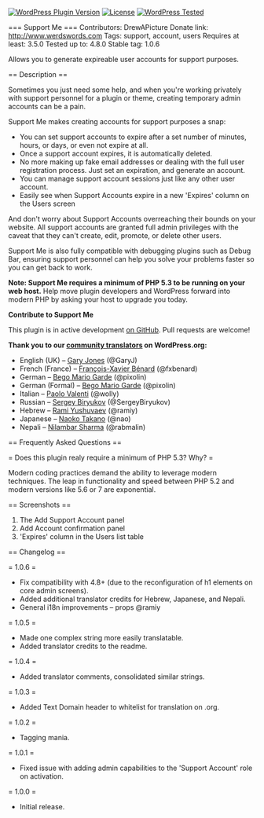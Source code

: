 [![WordPress Plugin Version](https://img.shields.io/wordpress/plugin/v/query-monitor.svg?style=flat-square)](https://wordpress.org/plugins/support-me/)
[![License](https://img.shields.io/badge/license-GPL_v2%2B-blue.svg?style=flat-square)](http://opensource.org/licenses/GPL-2.0)
[![WordPress Tested](https://img.shields.io/wordpress/v/support-me.svg?style=flat-square)](https://wordpress.org/plugins/support-me/)

=== Support Me ===
Contributors: DrewAPicture
Donate link: http://www.werdswords.com
Tags: support, account, users
Requires at least: 3.5.0
Tested up to: 4.8.0
Stable tag: 1.0.6

Allows you to generate expireable user accounts for support purposes.

== Description ==

Sometimes you just need some help, and when you're working privately with support personnel for a plugin or theme, creating temporary admin accounts can be a pain.

Support Me makes creating accounts for support purposes a snap:

* You can set support accounts to expire after a set number of minutes, hours, or days, or even not expire at all.
* Once a support account expires, it is automatically deleted.
* No more making up fake email addresses or dealing with the full user registration process. Just set an expiration, and generate an account.
* You can manage support account sessions just like any other user account.
* Easily see when Support Accounts expire in a new 'Expires' column on the Users screen

And don't worry about Support Accounts overreaching their bounds on your website. All support accounts are granted full admin privileges with the caveat that they can't create, edit, promote, or delete other users.

Support Me is also fully compatible with debugging plugins such as Debug Bar, ensuring support personnel can help you solve your problems faster so you can get back to work.

<strong>Note: Support Me requires a minimum of PHP 5.3 to be running on your web host.</strong> Help move plugin developers and WordPress forward into modern PHP by asking your host to upgrade you today.

<strong>Contribute to Support Me</strong>

This plugin is in active development <a href="https://github.com/DrewAPicture/support-me" target="_new">on GitHub</a>. Pull requests are welcome!

<strong>Thank you to our <a href="https://translate.wordpress.org/projects/wp-plugins/support-me">community translators</a> on WordPress.org:</strong>

* English (UK) – <a href="https://profiles.wordpress.org/garyj/">Gary Jones</a> (@GaryJ)
* French (France) – <a href="https://profiles.wordpress.org/fxbenard/">François-Xavier Bénard</a> (@fxbenard)
* German – <a href="https://profiles.wordpress.org/pixolin/">Bego Mario Garde</a> (@pixolin)
* German (Formal) – <a href="https://profiles.wordpress.org/pixolin/">Bego Mario Garde</a> (@pixolin)
* Italian – <a href="https://profiles.wordpress.org/wolly/">Paolo Valenti</a> (@wolly)
* Russian – <a href="https://profiles.wordpress.org/sergeybiryukov/">Sergey Biryukov</a> (@SergeyBiryukov)
* Hebrew – <a href="https://profiles.wordpress.org/ramiy/">Rami Yushuvaev</a> (@ramiy)
* Japanese – <a href="https://profiles.wordpress.org/nao/">Naoko Takano</a> (@nao)
* Nepali – <a href="https://profiles.wordpress.org/rabmalin/">Nilambar Sharma</a> (@rabmalin)

== Frequently Asked Questions ==

= Does this plugin realy require a minimum of PHP 5.3? Why? =

Modern coding practices demand the ability to leverage modern techniques. The leap in functionality and speed between PHP 5.2 and modern versions like 5.6 or 7 are exponential.

== Screenshots ==

1. The Add Support Account panel
2. Add Account confirmation panel
2. 'Expires' column in the Users list table

== Changelog ==

= 1.0.6 =

* Fix compatibility with 4.8+ (due to the reconfiguration of h1 elements on core admin screens).
* Added additional translator credits for Hebrew, Japanese, and Nepali.
* General i18n improvements – props @ramiy

= 1.0.5 =

* Made one complex string more easily translatable.
* Added translator credits to the readme.

= 1.0.4 =

* Added translator comments, consolidated similar strings.

= 1.0.3 =

* Added Text Domain header to whitelist for translation on .org.

= 1.0.2 =

* Tagging mania.

= 1.0.1 =

* Fixed issue with adding admin capabilities to the 'Support Account' role on activation.

= 1.0.0 =

* Initial release.
